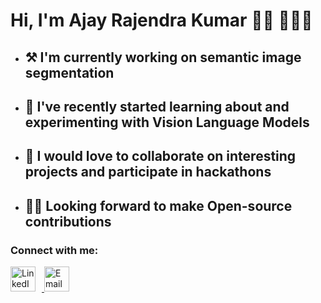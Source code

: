 # Hi, I'm Ajay Rajendra Kumar 👋🏽 👨🏽‍💻

- ## ⚒️ I'm currently working on semantic image segmentation
- ## 🌱 I've recently started learning about and experimenting with Vision Language Models
- ## 🤝 I would love to collaborate on interesting projects and participate in hackathons
- ## 🕵️‍♂️ Looking forward to make Open-source contributions

### Connect with me: 

<p>
<a href="https://linkedin.com/in/ajayr-kumar" target="_blank">
    <img src="https://img.icons8.com/color/48/000000/linkedin.png" alt="LinkedIn" height="40" width="40" style="margin-right: 10px;" />
</a>
<a href="mailto:ajayrajendrakumar8@gmail.com">
    <img src="https://upload.wikimedia.org/wikipedia/commons/7/7e/Gmail_icon_%282020%29.svg" alt="Email" height="40" width="40" />
</a>
</p>
